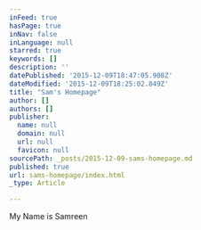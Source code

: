 ```yaml
---
inFeed: true
hasPage: true
inNav: false
inLanguage: null
starred: true
keywords: []
description: ''
datePublished: '2015-12-09T18:47:05.908Z'
dateModified: '2015-12-09T18:25:02.849Z'
title: "Sam's Homepage"
author: []
authors: []
publisher:
  name: null
  domain: null
  url: null
  favicon: null
sourcePath: _posts/2015-12-09-sams-homepage.md
published: true
url: sams-homepage/index.html
_type: Article

---
```

My Name is Samreen